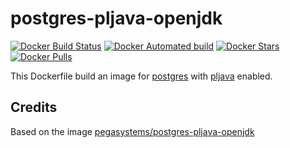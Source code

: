 # postgres-pljava-openjdk

[![Docker Build Status](https://img.shields.io/docker/build/onisuly/postgres-pljava-openjdk.svg)](https://hub.docker.com/r/onisuly/postgres-pljava-openjdk) [![Docker Automated build](https://img.shields.io/docker/automated/onisuly/postgres-pljava-openjdk.svg)](https://hub.docker.com/r/onisuly/postgres-pljava-openjdk) [![Docker Stars](https://img.shields.io/docker/stars/onisuly/postgres-pljava-openjdk.svg)](https://hub.docker.com/r/onisuly/postgres-pljava-openjdk) [![Docker Pulls](https://img.shields.io/docker/pulls/onisuly/postgres-pljava-openjdk.svg)](https://hub.docker.com/r/onisuly/postgres-pljava-openjdk)

This Dockerfile build an image for [postgres](https://hub.docker.com/_/postgres) with [pljava](https://github.com/tada/pljava) enabled.

## Credits
Based on the image [pegasystems/postgres-pljava-openjdk](https://hub.docker.com/r/pegasystems/postgres-pljava-openjdk/)
